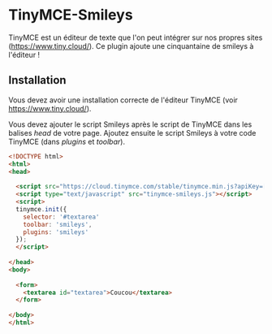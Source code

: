 # TinyMCE-Smileys
TinyMCE est un éditeur de texte que l'on peut intégrer sur nos propres sites (https://www.tiny.cloud/).
Ce plugin ajoute une cinquantaine de smileys à l'éditeur !

## Installation
Vous devez avoir une installation correcte de l'éditeur TinyMCE (voir https://www.tiny.cloud/). 

Vous devez ajouter le script Smileys après le script de TinyMCE dans les balises _head_ de votre page. Ajoutez ensuite le script Smileys à votre code TinyMCE (dans _plugins_ et _toolbar_).

```html
<!DOCTYPE html>
<html>
<head>
  
  <script src="https://cloud.tinymce.com/stable/tinymce.min.js?apiKey=[VOTRE CLÉ D'API]"></script>
  <script type="text/javascript" src="tinymce-smileys.js"></script>
  <script>
  tinymce.init({
    selector: '#textarea'
    toolbar: 'smileys',
    plugins: 'smileys'
  });
  </script>
  
</head>
<body>
  
  <form>
    <textarea id="textarea">Coucou</textarea>
  </form>
  
</body>
</html>
```
